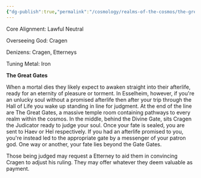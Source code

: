 ```yaml
---
{"dg-publish":true,"permalink":"/cosmology/realms-of-the-cosmos/the-great-gates/the-great-gates/"}
---
```


Core Alignment: Lawful Neutral

Overseeing God: Cragen

Denizens: Cragen, Etterneys 

Tuning Metal: Iron

**The Great Gates**

When a mortal dies they likely expect to awaken straight into their afterlife, ready for an eternity of pleasure or torment. In Esselheim, however, if you're an unlucky soul without a promised afterlife then after your trip through the Hall of Life you wake up standing in line for judgment. At the end of the line are The Great Gates, a massive temple room containing pathways to every realm within the cosmos. In the middle, behind the Divine Gate, sits Cragen the Judicator ready to judge your soul. Once your fate is sealed, you are sent to Haev or Hel respectively. If you had an afterlife promised to you, you're instead led to the appropriate gate by a messenger of your patron god. One way or another, your fate lies beyond the Gate Gates.

Those being judged may request a Etterney to aid them in convincing Cragen to adjust his ruling. They may offer whatever they deem valuable as payment.
